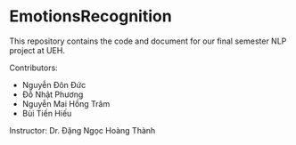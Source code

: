# EmotionsRecognition
This repository contains the code and document for our final semester NLP project at UEH.

Contributors: 
- Nguyễn Đôn Đức
- Đỗ Nhật Phương
- Nguyễn Mai Hồng Trâm
- Bùi Tiến Hiếu

Instructor: Dr. Đặng Ngọc Hoàng Thành